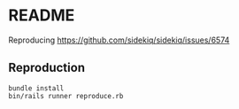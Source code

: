 # README

Reproducing https://github.com/sidekiq/sidekiq/issues/6574

## Reproduction


```
bundle install
bin/rails runner reproduce.rb
```


